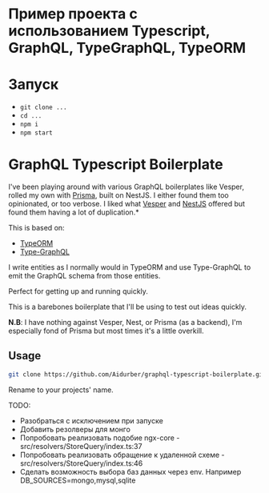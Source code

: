 # Пример проекта с использованием Typescript, GraphQL, TypeGraphQL, TypeORM

# Запуск
 - `git clone ...`
 - `cd ...`
 - `npm i`
 - `npm start`

# GraphQL Typescript Boilerplate

I've been playing around with various GraphQL boilerplates like Vesper, rolled my own with [Prisma](https://github.com/prisma/prisma), built on NestJS. I either found them too opinionated, or too verbose. I liked what [Vesper](https://github.com/vesper-framework/vesper) and [NestJS](https://github.com/nestjs/nest) offered but found them having a lot of duplication.\*

This is based on:

- [TypeORM](https://github.com/typeorm/typeorm)
- [Type-GraphQL](https://github.com/19majkel94/type-graphql)

I write entities as I normally would in TypeORM and use Type-GraphQL to emit the GraphQL schema from those entities.

Perfect for getting up and running quickly.

This is a barebones boilerplate that I'll be using to test out ideas quickly.

**N.B**: I have nothing against Vesper, Nest, or Prisma (as a backend), I'm especially fond of Prisma but most times it's a little overkill.


## Usage
```bash
git clone https://github.com/Aidurber/graphql-typescript-boilerplate.git --depth=1 <projectname>
```
Rename <projectname> to your projects' name.

TODO:
 - Разобраться с исключением при запуске
 - Добавить резолверы для монго
 - Попробовать реализовать подобие ngx-core - src/resolvers/StoreQuery/index.ts:37
 - Попробовать реализовать обращение к удаленной схеме - src/resolvers/StoreQuery/index.ts:46
 - Сделать возможность выбора баз данных через env. Например DB_SOURCES=mongo,mysql,sqlite